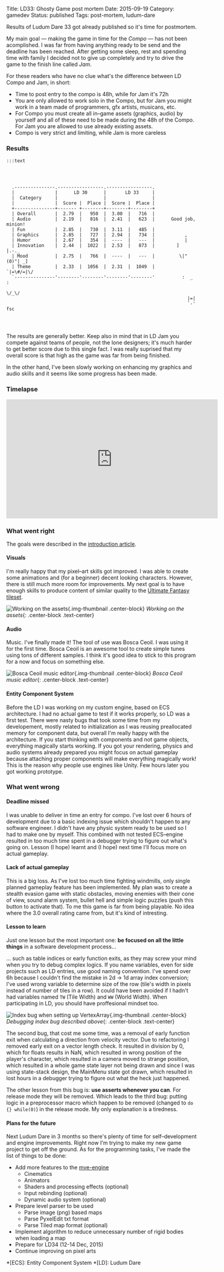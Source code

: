 Title: LD33: Ghosty Game post mortem
Date: 2015-09-19
Category: gamedev
Status: published
Tags: post-mortem, ludum-dare

Results of Ludum Dare 33 got already published so it's time for postmortem.

My main goal — making the game in time for the *Compo* — has not been acomplished.
I was far from having anything ready to be send and the deadline has been reached.
After getting some sleep, rest and spending time with family I decided not to
give up completely and try to drive the game to the finish line called *Jam*.

<!-- PELICAN_END_SUMMARY -->

For these readers who have no clue what's the difference between LD Compo and Jam, 
in short:

- Time to post entry to the compo is 48h, while for Jam it's 72h
- You are only allowed to work solo in the Compo, but for Jam you might work in a 
  team made of programmers, gfx artists, musicans, etc.
- For Compo you must create all in–game assets (graphics, audio) by yourself and 
  all of these need to be made during the 48h of the Compo. For Jam you are
  allowed to use already existing assets.
- Compo is very strict and limiting, while Jam is more careless

### Results

    :::text

      	​ 
 	​ 

      .---------------.-----------------.-----------------.
      |               |      LD 30      |       LD 33     |
      |  Category     |                 |                 |
      |               |  Score |  Place |  Score |  Place |
      +---------------+------- +--------+--------+--------+
      | Overall       |  2.79  |   950  |  3.00  |   716  |
      | Audio         |  2.19  |   816  |  2.41  |   623  |      Good job, minion!
      | Fun           |  2.85  |   730  |  3.11  |   485  |
      | Graphics      |  2.85  |   727  |  2.94  |   734  |           ,
      | Humor         |  2.67  |   354  |  ----  |   ---  |           |
      | Innovation    |  2.44  |  1022  |  2.53  |   873  |        ]  |.-._
      | Mood          |  2.75  |   766  |  ----  |   ---  |         \|"(0)"| _]
      | Theme         |  2.33  |  1056  |  2.31  |  1049  |         `|=\#/=|\/
      `---------------'--------'--------'--------'--------'          :  _  :
                                                                      \/_\/
                                                                       |=|
                                                                       `-' fsc

     	​ 
     	​ 

      

The results are generally better. Keep also in mind that in LD Jam you compete
against teams of people, not the lone designers; it's much harder to get better
score due to this single fact. I was really suprised that my overall score is
that high as the game was far from being finished.

In the other hand, I've been slowly working on enhancing my graphics and audio
skills and it seems like some progress has been made.



### Timelapse

<iframe width="560" height="315" src="https://www.youtube.com/embed/8HihdhlJQYA" frameborder="0" allowfullscreen></iframe>

### What went right

The goals were described in the [introduction article][3]. 

#### Visuals

I'm really happy that my pixel–art skills got improved. I was able to create
some animations and (for a beginner) decent looking characters. However, there is
still much more room for improvements. My next goal is to have enough skills
to produce content of similar quality to the [Ultimate Fantasy tileset][1].

![Working on the assets]({filename}/images/0007-pyxel.jpg){.img-thumbnail .center-block}
*Working on the assets*{: .center-block .text-center}

#### Audio

Music. I've finally made it! The tool of use was Bosca Ceoil. I was using it for
the first time. Bosca Ceoil is an awesome tool to create simple tunes using tons 
of different samples. I think it's good idea to stick to this program for a now
and focus on something else. 

![Bosca Ceoil music editor]({filename}/images/0006-music.jpg){.img-thumbnail .center-block}
*Bosca Ceoil music editor*{: .center-block .text-center}


#### Entity Component System

Before the LD I was working on my custom engine, based on ECS architecture.
I had no actual game to test if it works properly, so LD was a first test.
There were nasty bugs that took some time from my developement, mostly related
to initialization as I was reusing preallocated memory for component data,
but overall I'm really happy with the architecture. If you start thinking
with components and not game objects, everything magically starts working.
If you got your rendering, physics and audio systems already prepared you 
might focus on actual gameplay because attaching proper components will 
make everything magically work! This is the reason why people use engines
like Unity. Few hours later you got working prototype.

### What went wrong

#### Deadline missed

I was unable to deliver in time an entry for compo. I've lost over 6 hours of 
development due to a basic indexing issue which shouldn't happen to any 
software engineer. I didn't have any physic system ready to be used so I had
to make one by myself. This combined with not tested ECS–engine resulted
in too much time spent in a debugger trying to figure out what's going on.
Lesson (I hope) learnt and (I hope) next time I'll focus more on actual
gameplay.

#### Lack of actual gameplay

This is a big loss. As I've lost too much time fighting windmills, 
only single planned gameplay feature has been implemented. My plan was to
create a stealth evasion game with static obstacles, moving enemies with 
their cone of view, sound alarm system, bullet hell and simple logic 
puzzles (push this button to activate that). To me this game is far from
being playable. No idea where the 3.0 overall rating came from, but it's
kind of intresting.

#### Lesson to learn

Just one lesson but the most important one: **be focused on all the 
little things** in a software development process…

… such as table indices or early function exits, as they may screw your
mind when you try to debug complex logics. If you name variables, even
for side projects such as LD entries, use good naming convention.
I've spend over 6h because I couldn't find the mistake in 2d → 1d array 
index conversion; I've used wrong variable to determine size of the 
row (tile's width in pixels instead of number of tiles in
a row). It could have been avoided if I hadn't had variables named `TW`
(Tile Width) and `WW` (World Width). When participating in LD, you 
should have proffesional mindset too. 

![Index bug when setting up VertexArray]({filename}/images/0008-indexbug.jpg){.img-thumbnail .center-block}
*Debugging index bug described above*{: .center-block .text-center}


The second bug, that cost me some time, was a removal of early function
exit when calculating a direction from velocity vector. Due to 
refactoring I removed early exit on a vector length check. It resulted
in division by 0, which for floats results in NaN, which resulted in 
wrong position of the player's character, which resulted in a camera 
moved to strange position, which resulted in a whole game state layer not
being drawn and since I was using state-stack design, the MainMenu state got drawn,
which resulted in lost hours in a debugger trying to figure out what
the heck just happened. 

The other lesson from this bug is: **use asserts whenever you can**.
For release mode they will be removed. Which leads to the third bug:
putting logic in a preprocessor macro which happen to be removed (changed
to `do {} while(0)`) in the release mode. My only explanation is a tiredness.

#### Plans for the future

Next Ludum Dare in 3 months so there's plenty of time for
self–development and engine improvements. Right now I'm trying to
make my new game project to get off the ground. As for the programming 
tasks, I've made the list of things to be done:

- Add more features to the [mve-engine][2]
    - Cinematics
    - Animators
    - Shaders and processing effects (optional)
    - Input rebinding (optional)
    - Dynamic audio system (optional)
- Prepare level parser to be used
    - Parse image (png) based maps
    - Parse PyxelEdit txt format
    - Parse Tiled map format (optional)
- Implement algorithm to reduce unnecessary number of rigid bodies when loading a map
- Prepare for LD34 (12-14 Dec, 2015)
- Continue improving on pixel arts


[1]: http://oryxdesignlab.com/ultimatefantasy
[2]: https://github.com/silentlamb/mve-engine
[3]: {filename}/articles/04_LD33_part1.md

*[ECS]: Entity Component System
*[LD]: Ludum Dare

